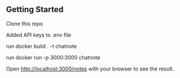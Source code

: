 

## Getting Started

Clone this repo 

Added API keys to .env file

run docker build . -t chatnote

run docker run -p 3000:3000 chatnote

Open [http://localhost:3000/notes](http://localhost:3000/notes) with your browser to see the result.
